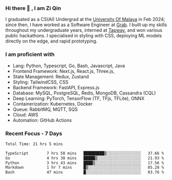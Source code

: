 <!-- <img height="180rem" width="100%" src="https://github.com/ziqinyeow/ziqinyeow/blob/main/header.png?raw=true" /> -->

### Hi there 👋 , I am Zi Qin
<!-- ![visitors](https://visitor-badge.glitch.me/badge?page_id=page.id) -->

I graduated as a CS(AI) Undergrad at the [University Of Malaya](https://www.um.edu.my/) in Feb 2024; since then, I have worked as a Software Engineer at [Grab](https://www.grab.com/my/). I built up my skills throughout my undergraduate years, interned at [Tapway](https://gotapway.com/), and won various public hackathons. I specialised in styling with CSS, deploying ML models directly on the edge, and rapid prototyping.

### I am proficient with

- Lang: Python, Typescript, Go, Bash, Javascript, Java
- Frontend Framework: Next.js, React.js, Three.js,
- State Management: Redux, Zustand
- Styling: TailwindCSS, CSS
- Backend Framework: FastAPI, Express.js
- Database: MySQL, PostgreSQL, Redis, MongoDB, Cassandra (CQL)
- Deep Learning: PyTorch, TensorFlow (TF, TFjs, TFLite), ONNX
- Containerization: Kubernetes, Docker
- Queue: RabbitMQ, MQTT, SQS
- Cloud: AWS
- Automation: GitHub Actions

### Recent Focus - 7 Days
<!--START_SECTION:waka-->

```txt
Total Time: 21 hrs 5 mins

TypeScript        7 hrs 58 mins   █████████▒░░░░░░░░░░░░░░░   37.66 %
Go                4 hrs 38 mins   █████▒░░░░░░░░░░░░░░░░░░░   21.93 %
Python            3 hrs 43 mins   ████▒░░░░░░░░░░░░░░░░░░░░   17.56 %
Markdown          1 hr 7 mins     █▒░░░░░░░░░░░░░░░░░░░░░░░   05.28 %
Bash              47 mins         █░░░░░░░░░░░░░░░░░░░░░░░░   03.76 %
```

<!--END_SECTION:waka-->

<!--![Leetcode Stats](https://leetcard.jacoblin.cool/ziqinyeow?ext=heatmap&theme=light,nord&width=1200&height=400)-->

